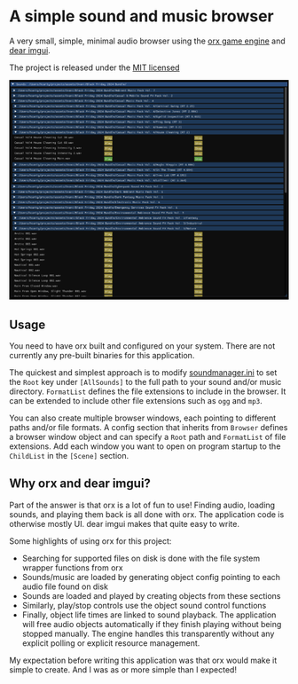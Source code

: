 # A simple sound and music browser

A very small, simple, minimal audio browser using the [orx game engine](https://orx-project.org/) and [dear imgui](https://github.com/ocornut/imgui).

The project is released under the [MIT licensed](LICENSE.txt)

![Application interface screenshot](screenshot.png)

## Usage

You need to have orx built and configured on your system. There are not currently any pre-built binaries for this application.

The quickest and simplest approach is to modify [soundmanager.ini](data/config/soundmanager.ini) to set the `Root` key under `[AllSounds]` to the full path to your sound and/or music directory. `FormatList` defines the file extensions to include in the browser. It can be extended to include other file extensions such as `ogg` and `mp3`.

You can also create multiple browser windows, each pointing to different paths and/or file formats. A config section that inherits from `Browser` defines a browser window object and can specify a `Root` path and `FormatList` of file extensions. Add each window you want to open on program startup to the `ChildList` in the `[Scene]` section.

## Why orx and dear imgui?

Part of the answer is that orx is a lot of fun to use! Finding audio, loading sounds, and playing them back is all done with orx. The application code is otherwise mostly UI. dear imgui makes that quite easy to write.

Some highlights of using orx for this project:

- Searching for supported files on disk is done with the file system wrapper functions from orx
- Sounds/music are loaded by generating object config pointing to each audio file found on disk
- Sounds are loaded and played by creating objects from these sections
- Similarly, play/stop controls use the object sound control functions
- Finally, object life times are linked to sound playback. The application will free audio objects automatically if they finish playing without being stopped manually. The engine handles this transparently without any explicit polling or explicit resource management.

My expectation before writing this application was that orx would make it simple to create. And I was as or more simple than I expected!
